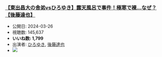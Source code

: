 ### [【東出昌大の舎弟vsひろゆき】露天風呂で事件！極寒で裸…なぜ？【後藤達也】](https://www.youtube.com/watch?v=MJ1YuI7u8Uw)
-   公開日: 2024-03-26
-   視聴数: 145,637
-   **いいね数: 1,799**
-   出演者: [ひろゆき](/rehacq_fan/people/ひろゆき "wikilink"), [後藤達也](/rehacq_fan/people/後藤達也 "wikilink")
- [![](https://img.youtube.com/vi/MJ1YuI7u8Uw/hqdefault.jpg)](https://www.youtube.com/watch?v=MJ1YuI7u8Uw)
